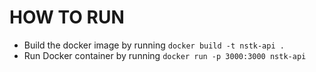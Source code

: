 # HOW TO RUN

- Build the docker image by running `docker build -t nstk-api .`
- Run Docker container by running `docker run -p 3000:3000 nstk-api`